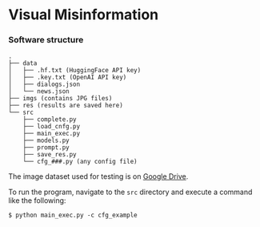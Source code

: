 # Visual Misinformation

### Software structure 

```
.
├── data
│   ├── .hf.txt (HuggingFace API key)
│   ├── .key.txt (OpenAI API key)
│   ├── dialogs.json
│   └── news.json
├── imgs (contains JPG files)
├── res (results are saved here)
└── src
    ├── complete.py
    ├── load_cnfg.py
    ├── main_exec.py
    ├── models.py
    ├── prompt.py
    ├── save_res.py
    └── cfg_###.py (any config file)
```
The image dataset used for testing is on 
[Google Drive](https://drive.google.com/drive/folders/1KwwU-UvAk-UvJvLrW6u8OEmIwfDNvQ4q).

To run the program, navigate to the `src` directory and execute a command like the following:
```
$ python main_exec.py -c cfg_example
```